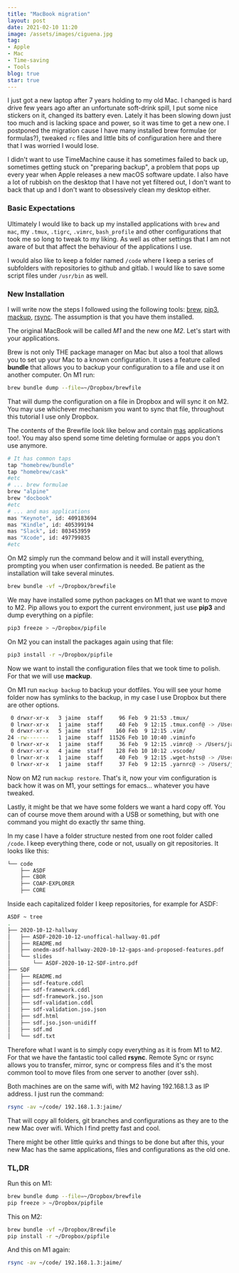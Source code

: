 ```yaml
---
title: "MacBook migration"
layout: post
date: 2021-02-10 11:20
image: /assets/images/ciguena.jpg
tag:
- Apple
- Mac
- Time-saving
- Tools
blog: true
star: true
---
```


I just got a new laptop after 7 years holding to my old Mac. I changed is hard drive few years ago after an unfortunate soft-drink spill, I put some nice stickers on it, changed its battery even. Lately it has been slowing down just too much and is lacking space and power, so it was time to get a new one. I postponed the migration cause I have many installed brew formulae (or formulas?), tweaked `rc` files and little bits of configuration here and there that I was worried I would lose.

I didn't want to use TimeMachine cause it has sometimes failed to back up, sometimes getting stuck on "preparing backup", a problem that pops up every year when Apple releases a new macOS software update. I also have a lot of rubbish on the desktop that I have not yet filtered out, I don't want to back that up and I don't want to obsessively clean my desktop either.

### Basic Expectations

Ultimately I would like to back up my installed applications with `brew` and `mac`, my `.tmux`, `.tigrc`, `.vimrc`, `bash_profile` and other configurations that took me so long to tweak to my liking. As well as other settings that I am not aware of but that affect the behaviour of the applications I use.

I would also like to keep a folder named `/code` where I keep a series of subfolders with repositories to github and gitlab. I would like to save some script files under `/usr/bin` as well.

### New Installation

I will write now the steps I followed using the following tools: [brew](http://brew.sh), [pip3](https://pip.pypa.io/en/stable/installing/), [mackup](https://github.com/lra/mackup), [rsync](https://linux.die.net/man/1/rsync). The assumption is that you have them installed.

The original MacBook will be called *M1* and the new one *M2*. Let's start with your applications.

Brew is not only THE package manager on Mac but also a tool that allows you to set up your Mac to a known configuration. It uses a feature called **bundle** that allows you to backup your configuration to a file and use it on another computer. On M1 run:

```sh
brew bundle dump --file=~/Dropbox/brewfile
```

That will dump the configuration on a file in Dropbox and will sync it on M2. You may use whichever mechanism you want to sync that file, throughout this tutorial I use only Dropbox.

The contents of the Brewfile look like below and contain [mas](https://github.com/mas-cli/mas) applications too!. You may also spend some time deleting formulae or apps you don't use anymore.

```sh
# It has common taps
tap "homebrew/bundle"
tap "homebrew/cask"
#etc
# ... brew formulae
brew "alpine"
brew "docbook"
#etc
# ... and mas applications
mas "Keynote", id: 409183694
mas "Kindle", id: 405399194
mas "Slack", id: 803453959
mas "Xcode", id: 497799835
#etc
```

On M2 simply run the command below and it will install everything, prompting you when user confirmation is needed. Be patient as the installation will take several minutes.

```sh
brew bundle -vf ~/Dropbox/brewfile
``` 

We may have installed some python packages on M1 that we want to move to M2. Pip allows you to export the current environment, just use **pip3** and dump everything on a pipfile:

```sh
pip3 freeze > ~/Dropbox/pipfile
```

On M2 you can install the packages again using that file:

```sh
pip3 install -r ~/Dropbox/pipfile
```

Now we want to install the configuration files that we took time to polish. For that we will use **mackup**. 

On M1 run `mackup backup` to backup your dotfiles. You will see your home folder now has symlinks to the backup, in my case I use Dropbox but there are other options.

```sh
 0 drwxr-xr-x   3 jaime  staff     96 Feb  9 21:53 .tmux/
 0 lrwxr-xr-x   1 jaime  staff     40 Feb  9 12:15 .tmux.conf@ -> /Users/jaime/Dropbox/Mackup/.tmux.conf
 0 drwxr-xr-x   5 jaime  staff    160 Feb  9 12:15 .vim/
24 -rw-------   1 jaime  staff  11526 Feb 10 10:40 .viminfo
 0 lrwxr-xr-x   1 jaime  staff     36 Feb  9 12:15 .vimrc@ -> /Users/jaime/Dropbox/Mackup/.vimrc
 0 drwxr-xr-x   4 jaime  staff    128 Feb 10 10:12 .vscode/
 0 lrwxr-xr-x   1 jaime  staff     40 Feb  9 12:15 .wget-hsts@ -> /Users/jaime/Dropbox/Mackup/.wget-hsts
 0 lrwxr-xr-x   1 jaime  staff     37 Feb  9 12:15 .yarnrc@ -> /Users/jaime/Dropbox/Mackup/.yarnrc
```

Now on M2 run `mackup restore`. That's it, now your vim configuration is back how it was on M1, your settings for emacs... whatever you have tweaked. 

Lastly, it might be that we have some folders we want a hard copy off. You can of course move them around with a USB or something, but with one command you might do exactly thr same thing. 

In my case I have a folder structure nested from one root folder called `/code`. I keep everything there, code or not, usually on git repositories. It looks like this:

```sh
└── code
    ├── ASDF
    ├── CBOR
    ├── COAP-EXPLORER
    ├── CORE
```

Inside each capitalized folder I keep repositories, for example for ASDF:

```sh
ASDF ~ tree
.
├── 2020-10-12-hallway
│   ├── ASDF-2020-10-12-unoffical-hallway-01.pdf
│   ├── README.md
│   ├── onedm-asdf-hallway-2020-10-12-gaps-and-proposed-features.pdf
│   └── slides
│       └── ASDF-2020-10-12-SDF-intro.pdf
├── SDF
│   ├── README.md
│   ├── sdf-feature.cddl
│   ├── sdf-framework.cddl
│   ├── sdf-framework.jso.json
│   ├── sdf-validation.cddl
│   ├── sdf-validation.jso.json
│   ├── sdf.html
│   ├── sdf.jso.json-unidiff
│   ├── sdf.md
│   └── sdf.txt
```

Therefore what I want is to simply copy everything as it is from M1 to M2. For that we have the fantastic tool called **rsync**. Remote Sync or rsync allows you to transfer, mirror, sync or compress files and it's the most common tool to move files from one server to another (over ssh). 

Both machines are on the same wifi, with M2 having 192.168.1.3 as IP address. I just run the command:

```sh
rsync -av ~/code/ 192.168.1.3:jaime/
```

That will copy all folders, git branches and configurations as they are to the new Mac over wifi. Which I find pretty fast and cool.

There might be other little quirks and things to be done but after this, your new Mac has the same applications, files and configurations as the old one. 

### TL,DR

Run this on M1:
```sh
brew bundle dump --file=~/Dropbox/brewfile
pip freeze > ~/Dropbox/pipfile
```

This on M2:
```sh
brew bundle -vf ~/Dropbox/Brewfile
pip install -r ~/Dropbox/pipfile
```

And this on M1 again:
```sh
rsync -av ~/code/ 192.168.1.3:jaime/
```
